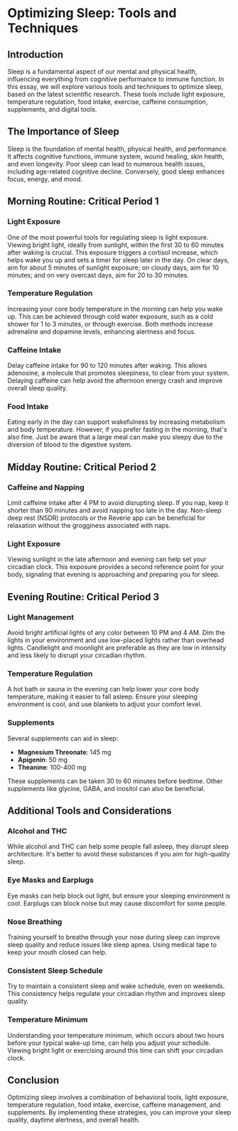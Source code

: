# Optimizing Sleep: Tools and Techniques

## Introduction

Sleep is a fundamental aspect of our mental and physical health, influencing everything from cognitive performance to immune function. In this essay, we will explore various tools and techniques to optimize sleep, based on the latest scientific research. These tools include light exposure, temperature regulation, food intake, exercise, caffeine consumption, supplements, and digital tools.

## The Importance of Sleep

Sleep is the foundation of mental health, physical health, and performance. It affects cognitive functions, immune system, wound healing, skin health, and even longevity. Poor sleep can lead to numerous health issues, including age-related cognitive decline. Conversely, good sleep enhances focus, energy, and mood.

## Morning Routine: Critical Period 1

### Light Exposure

One of the most powerful tools for regulating sleep is light exposure. Viewing bright light, ideally from sunlight, within the first 30 to 60 minutes after waking is crucial. This exposure triggers a cortisol increase, which helps wake you up and sets a timer for sleep later in the day. On clear days, aim for about 5 minutes of sunlight exposure; on cloudy days, aim for 10 minutes; and on very overcast days, aim for 20 to 30 minutes.

### Temperature Regulation

Increasing your core body temperature in the morning can help you wake up. This can be achieved through cold water exposure, such as a cold shower for 1 to 3 minutes, or through exercise. Both methods increase adrenaline and dopamine levels, enhancing alertness and focus.

### Caffeine Intake

Delay caffeine intake for 90 to 120 minutes after waking. This allows adenosine, a molecule that promotes sleepiness, to clear from your system. Delaying caffeine can help avoid the afternoon energy crash and improve overall sleep quality.

### Food Intake

Eating early in the day can support wakefulness by increasing metabolism and body temperature. However, if you prefer fasting in the morning, that's also fine. Just be aware that a large meal can make you sleepy due to the diversion of blood to the digestive system.

## Midday Routine: Critical Period 2

### Caffeine and Napping

Limit caffeine intake after 4 PM to avoid disrupting sleep. If you nap, keep it shorter than 90 minutes and avoid napping too late in the day. Non-sleep deep rest (NSDR) protocols or the Reverie app can be beneficial for relaxation without the grogginess associated with naps.

### Light Exposure

Viewing sunlight in the late afternoon and evening can help set your circadian clock. This exposure provides a second reference point for your body, signaling that evening is approaching and preparing you for sleep.

## Evening Routine: Critical Period 3

### Light Management

Avoid bright artificial lights of any color between 10 PM and 4 AM. Dim the lights in your environment and use low-placed lights rather than overhead lights. Candlelight and moonlight are preferable as they are low in intensity and less likely to disrupt your circadian rhythm.

### Temperature Regulation

A hot bath or sauna in the evening can help lower your core body temperature, making it easier to fall asleep. Ensure your sleeping environment is cool, and use blankets to adjust your comfort level.

### Supplements

Several supplements can aid in sleep:

- **Magnesium Threonate**: 145 mg
- **Apigenin**: 50 mg
- **Theanine**: 100-400 mg

These supplements can be taken 30 to 60 minutes before bedtime. Other supplements like glycine, GABA, and inositol can also be beneficial.

## Additional Tools and Considerations

### Alcohol and THC

While alcohol and THC can help some people fall asleep, they disrupt sleep architecture. It's better to avoid these substances if you aim for high-quality sleep.

### Eye Masks and Earplugs

Eye masks can help block out light, but ensure your sleeping environment is cool. Earplugs can block noise but may cause discomfort for some people.

### Nose Breathing

Training yourself to breathe through your nose during sleep can improve sleep quality and reduce issues like sleep apnea. Using medical tape to keep your mouth closed can help.

### Consistent Sleep Schedule

Try to maintain a consistent sleep and wake schedule, even on weekends. This consistency helps regulate your circadian rhythm and improves sleep quality.

### Temperature Minimum

Understanding your temperature minimum, which occurs about two hours before your typical wake-up time, can help you adjust your schedule. Viewing bright light or exercising around this time can shift your circadian clock.

## Conclusion

Optimizing sleep involves a combination of behavioral tools, light exposure, temperature regulation, food intake, exercise, caffeine management, and supplements. By implementing these strategies, you can improve your sleep quality, daytime alertness, and overall health.